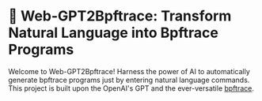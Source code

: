 # 🚀 Web-GPT2Bpftrace: Transform Natural Language into Bpftrace Programs

Welcome to Web-GPT2Bpftrace! Harness the power of AI to automatically generate bpftrace programs just by entering natural language commands. This project is built upon the OpenAI's GPT and the ever-versatile [bpftrace](https://github.com/iovisor/bpftrace).

<p align="center">
  <img src="./public/gpt2bpftrace.png" alt="